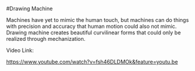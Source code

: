 #Drawing Machine

Machines have yet to mimic the human touch, but machines can do things with precision and accuracy that human motion could also not mimic. Drawing machine creates beautiful curvilinear forms that could only be realized through mechanization.


Video Link:

https://www.youtube.com/watch?v=fsh46DLDMOk&feature=youtu.be